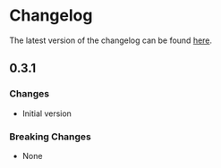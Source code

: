# Changelog

The latest version of the changelog can be found [here](/Azure/bicep-registry-modules/blob/main/avm/res/network/ddos-protection-plan/CHANGELOG.md).

## 0.3.1

### Changes

- Initial version

### Breaking Changes

- None
